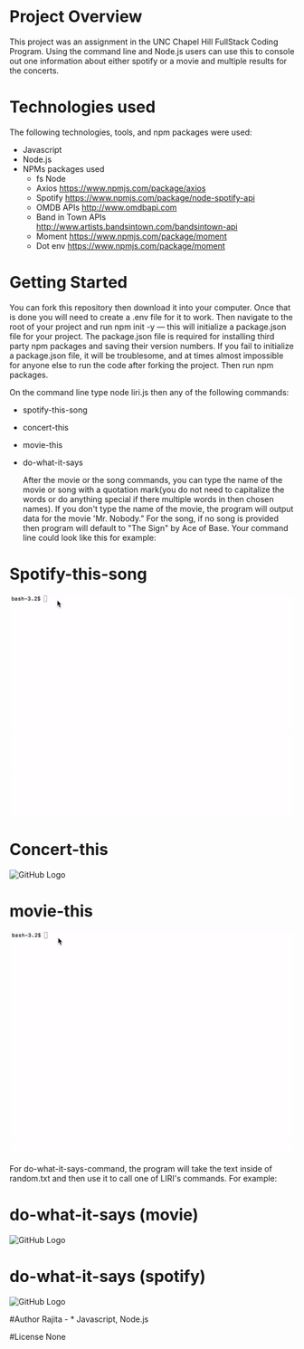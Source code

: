 # Project Overview

This project was an assignment in the UNC Chapel Hill FullStack Coding Program. Using the command line and Node.js users can use this to console out one information about either spotify or a movie and multiple results for the concerts.

# Technologies used

The following technologies, tools, and npm packages were used:

- Javascript
- Node.js
- NPMs packages used
  - fs Node
  - Axios https://www.npmjs.com/package/axios
  - Spotify https://www.npmjs.com/package/node-spotify-api
  - OMDB APIs http://www.omdbapi.com
  - Band in Town APIs http://www.artists.bandsintown.com/bandsintown-api
  - Moment https://www.npmjs.com/package/moment
  - Dot env https://www.npmjs.com/package/moment

# Getting Started

You can fork this repository then download it into your computer. Once that is done you will need to create a .env file for it to work. Then navigate to the root of your project and run npm init -y — this will initialize a package.json file for your project. The package.json file is required for installing third party npm packages and saving their version numbers. If you fail to initialize a package.json file, it will be troublesome, and at times almost impossible for anyone else to run the code after forking the project. Then run npm packages.

On the command line type node liri.js then any of the following commands:

- spotify-this-song
- concert-this
- movie-this
- do-what-it-says

  After the movie or the song commands, you can type the name of the movie or song with a quotation mark(you do not need to capitalize the words or do anything special if there multiple words in then chosen names). If you don't type the name of the movie, the program will output data for the movie 'Mr. Nobody." For the song, if no song is provided then program will default to "The Sign" by Ace of Base. Your command line could look like this for example:

# Spotify-this-song

![GitHub Logo](/images/spotify.gif)

# Concert-this

![GitHub Logo](/images/concert-this.gif)

# movie-this

![GitHub Logo](/images/movie-this.gif)

For do-what-it-says-command, the program will take the text inside of random.txt and then use it to call one of LIRI's commands. For example:

# do-what-it-says (movie)

![GitHub Logo](/images/do-what-movie-this.gif)

# do-what-it-says (spotify)

![GitHub Logo](/images/do-what-spotify-this.gif)

#Author
Rajita - \* Javascript, Node.js

#License
None

